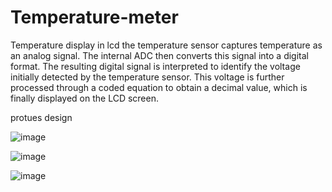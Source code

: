 # Temperature-meter
Temperature display in lcd
the temperature sensor captures temperature as an analog signal. The internal ADC then converts this signal into a digital format. The resulting digital signal is interpreted to identify the voltage initially detected by the temperature sensor. This voltage is further processed through a coded equation to obtain a decimal value, which is finally displayed on the LCD screen.

protues design 

![image](https://github.com/gehadahmed23/Temperature-meter/assets/123056355/2b3fef4f-7a1e-470c-9d69-28a1ade8d821)

![image](https://github.com/gehadahmed23/Temperature-meter/assets/123056355/f5155c2e-cf39-4c82-a577-512507a4a551)

![image](https://github.com/gehadahmed23/Temperature-meter/assets/123056355/3fb882e1-f0a1-4a81-a069-2e6b951e6d14)


